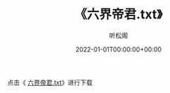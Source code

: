 ﻿---
title:  《六界帝君.txt》
date:   2022-01-01T00:00:00+00:00
author: 听松阁
layout: post
permalink: /六界帝君/
categories: 小说
tags: [小说]
---

点击《 [六界帝君.txt](http://img.660000.xyz/bookstukust/book/bntxt/10/六界帝君.txt)》进行下载